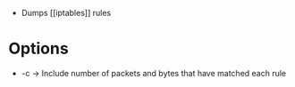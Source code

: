 - Dumps [[iptables]] rules

# Options
- -c -> Include number of packets and bytes that have matched each rule